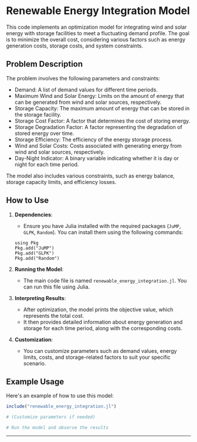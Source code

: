 # Renewable Energy Integration Model

This code implements an optimization model for integrating wind and solar energy with storage facilities to meet a fluctuating demand profile. The goal is to minimize the overall cost, considering various factors such as energy generation costs, storage costs, and system constraints.

## Problem Description

The problem involves the following parameters and constraints:

- Demand: A list of demand values for different time periods.
- Maximum Wind and Solar Energy: Limits on the amount of energy that can be generated from wind and solar sources, respectively.
- Storage Capacity: The maximum amount of energy that can be stored in the storage facility.
- Storage Cost Factor: A factor that determines the cost of storing energy.
- Storage Degradation Factor: A factor representing the degradation of stored energy over time.
- Storage Efficiency: The efficiency of the energy storage process.
- Wind and Solar Costs: Costs associated with generating energy from wind and solar sources, respectively.
- Day-Night Indicator: A binary variable indicating whether it is day or night for each time period.

The model also includes various constraints, such as energy balance, storage capacity limits, and efficiency losses.

## How to Use

1. **Dependencies**:

   - Ensure you have Julia installed with the required packages (`JuMP`, `GLPK`, `Random`). You can install them using the following commands:

   ```
   using Pkg
   Pkg.add("JuMP")
   Pkg.add("GLPK")
   Pkg.add("Random")
   ```

2. **Running the Model**:

   - The main code file is named `renewable_energy_integration.jl`. You can run this file using Julia.

3. **Interpreting Results**:

   - After optimization, the model prints the objective value, which represents the total cost.
   - It then provides detailed information about energy generation and storage for each time period, along with the corresponding costs.

4. **Customization**:

   - You can customize parameters such as demand values, energy limits, costs, and storage-related factors to suit your specific scenario.

## Example Usage

Here's an example of how to use this model:

```julia
include("renewable_energy_integration.jl")

# (Customize parameters if needed)

# Run the model and observe the results
```



---

